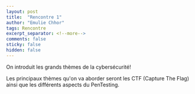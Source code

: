 ```yaml
---
layout: post
title:  "Rencontre 1"
author: "Emulie Chhor"
tags: Rencontre
excerpt_separator: <!--more-->
comments: false
sticky: false
hidden: false
---
```


On introduit les grands thèmes de la cybersécurité!

Les principaux thèmes qu'on va aborder seront les CTF (Capture The Flag) ainsi que les différents aspects du PenTesting.
<!--more-->

